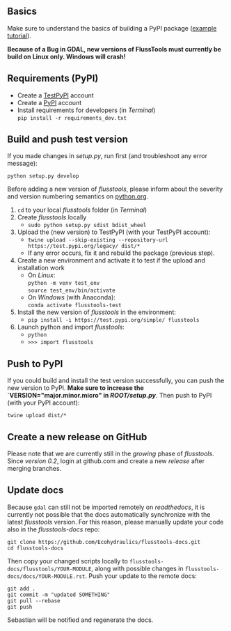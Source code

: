 ## Basics

Make sure to understand the basics of building a PyPI package ([example tutorial](https://towardsdatascience.com/build-your-first-open-source-python-project-53471c9942a7)).

**Because of a Bug in GDAL, new versions of FlussTools must currently be build on Linux only. Windows will crash!**

## Requirements (PyPI)

* Create a [TestPyPI](https://test.pypi.org/) account
* Create a [PyPI](https://pypi.org/) account
* Install requirements for developers (in *Terminal*)</br>`pip install -r requirements_dev.txt`

## Build and push test version

If you made changes in *setup.py*, run first (and troubleshoot any error message):

```
python setup.py develop
```

Before adding a new version of *flusstools*, please inform about the severity and version numbering semantics on [python.org](https://www.python.org/dev/peps/pep-0440/).

1. `cd` to your local *flusstools* folder (in *Terminal*)
1. Create *flusstools* locally 
	* `sudo python setup.py sdist bdist_wheel`
1. Upload the (new version) to TestPyPI (with your TestPyPI account):
	* `twine upload --skip-existing --repository-url https://test.pypi.org/legacy/ dist/*`
	* If any error occurs, fix it and rebuild the package (previous step).
1. Create a new environment and activate it to test if the upload and installation work
    * On *Linux*:</br>`python -m venv test_env`</br>`source test_env/bin/activate`
    * On *Windows* (with Anaconda):</br>`conda activate flusstools-test`
1. Install the new version of *flusstools* in the environment:
	* `pip install -i https://test.pypi.org/simple/ flusstools`
1. Launch python and import *flusstools*:
	* `python`
	* `>>> import flusstools`

## Push to PyPI

If you could build and install the test version successfully, you can push the new version to PyPI. **Make sure to increase the `VERSION="major.minor.micro" in *ROOT/setup.py***. Then push to PyPI (with your PyPI account):

`twine upload dist/*`

## Create a new release on GitHub

Please note that we are currently still in the *growing* phase of *flusstools*. Since *version 0.2*, login at github.com and create a new *release* after merging branches.

## Update docs

Because `gdal` can still not be imported remotely on *readthedocs*, it is currently not possible that the docs automatically synchronize with the latest *flusstools* version. For this reason, please manually update your code also in the *flusstools-docs* repo:

```
git clone https://github.com/Ecohydraulics/flusstools-docs.git
cd flusstools-docs
```

Then copy your changed scripts locally to `flusstools-docs/flusstools/YOUR-MODULE`, along with possible changes in `flusstools-docs/docs/YOUR-MODULE.rst`. Push your update to the remote docs:

```
git add .
git commit -m "updated SOMETHING"
git pull --rebase
git push
```

Sebastian will be notified and regenerate the docs.
